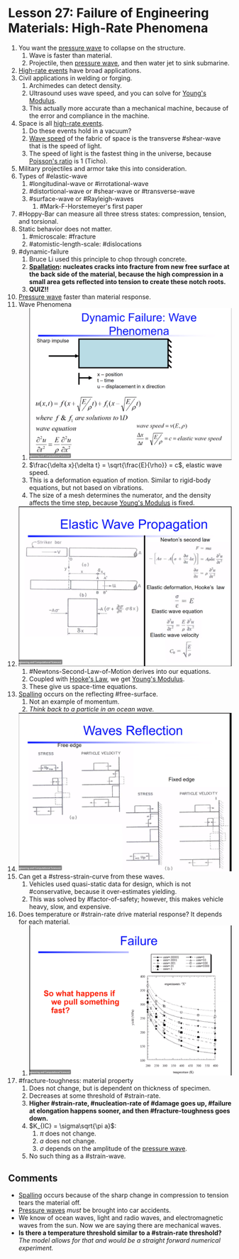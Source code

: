 # Lesson 27: Failure of Engineering Materials: High-Rate Phenomena

1. You want the [pressure wave](pressure-wave.md) to collapse on the structure.
   1. Wave is faster than material.
   2. Projectile, then [pressure wave](pressure-wave.md), and then water jet to sink submarine.
2. [High-rate events](high-rate-events.md) have broad applications.
3. Civil applications in welding or forging.
   1. Archimedes can detect density.
   2. Ultrasound uses wave speed, and you can solve for [Young's Modulus](youngs-modulus.md).
   3. This actually more accurate than a mechanical machine, because of the error and compliance in the machine.
4. Space is all [high-rate events](high-rate-events.md).
   1. Do these events hold in a vacuum?
   2. [Wave speed](wave-speed.md) of the fabric of space is the transverse #shear-wave that is the speed of light.
   3. The speed of light is the fastest thing in the universe, because [Poisson's ratio](../engr-727-001-advanced-mechanics-of-materials/poissons-ratio.md) is 1 (Ticho).
5. Military projectiles and armor take this into consideration.
6. Types of #elastic-wave
   1. #longitudinal-wave or #irrotational-wave
   2. #distortional-wave or #shear-wave or #transverse-wave
   3. #surface-wave or #Rayleigh-waves
      1. #Mark-F-Horstemeyer's first paper
7. #Hoppy-Bar can measure all three stress states: compression, tension, and torsional.
8. Static behavior does not matter.
   1. #microscale: #fracture
   2. #atomistic-length-scale: #dislocations
9. #dynamic-failure
   1.  Bruce Li used this principle to chop through concrete.
   2.  **[Spallation](spallation.md): nucleates cracks into fracture from new free surface at the back side of the material, because the high compression in a small area gets reflected into tension to create these notch roots.**
   3.  **QUIZ!!**
10. [Pressure wave](pressure-wave.md) faster than material response.
11. Wave Phenomena
    1.  ![](../../../attachments/engr-743-001-damage-and-fracture/wave_phenomena_210416_133536_EST.png)
    2.  $\frac{\delta x}{\delta t} = \sqrt{\frac{E}{\rho}} = c$, elastic wave speed.
    3.  This is a deformation equation of motion. Similar to rigid-body equations, but not based on vibrations.
    4.  The size of a mesh determines the numerator, and the density affects the time step, because [Young's Modulus](youngs-modulus.md) is fixed.
12. ![](../../../attachments/engr-743-001-damage-and-fracture/free_body_diagram_wavePropogation_210416_134153_EST.png)
    1.  #Newtons-Second-Law-of-Motion derives into our equations.
    2.  Coupled with [Hooke's Law](../engr-727-001-advanced-mechanics-of-materials/hookes-law.md), we get [Young's Modulus](youngs-modulus.md).
    3.  These give us space-time equations.
13. [Spalling](spallation.md) occurs on the reflecting #free-surface.
    1.  Not an example of momentum.
    2.  *Think back to a particle in an ocean wave.*
14. ![](../../../attachments/engr-743-001-damage-and-fracture/waves_reflected_210416_134546_EST.png)
15. Can get a #stress-strain-curve from these waves.
    1.  Vehicles used quasi-static data for design, which is not #conservative, because it over-estimates yielding.
    2.  This was solved by #factor-of-safety; however, this makes vehicle heavy, slow, and expensive.
16. Does temperature or #strain-rate drive material response? It depends for each material.
    1.  ![](../../../attachments/engr-743-001-damage-and-fracture/temperature_strain_aluminum_210416_135209_EST.png)
17. #fracture-toughness: material property
    1.  Does not change, but is dependent on thickness of specimen.
    2.  Decreases at some threshold of #strain-rate.
    3.  **Higher #strain-rate, #nucleation-rate of #damage goes up, #failure at elongation happens sooner, and then #fracture-toughness goes down.**
    4.  $K_{IC} = \sigma\sqrt{\pi a}$: 
        1.  $\pi$ does not change.
        2.  $a$ does not change.
        3.  $\sigma$ depends on the amplitude of the [pressure wave](pressure-wave.md).
    5.  No such thing as a #strain-wave.



## Comments
- [Spalling](spallation.md) occurs because of the sharp change in compression to tension tears the material off.
- [Pressure waves](pressure-wave.md) _must_ be brought into car accidents.
- We know of ocean waves, light and radio waves, and electromagnetic waves from the sun. Now we are saying there are mechanical waves.
- **Is there a temperature threshold similar to a #strain-rate threshold?** _The model allows for that and would be a straight forward numerical experiment._
